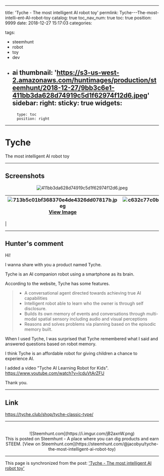 
---
title: 'Tyche - The most intelligent AI robot toy'
permlink: Tyche---The-most-intelli-ent-AI-robot-toy
catalog: true
toc_nav_num: true
toc: true
position: 9999
date: 2018-12-27 15:17:03
categories:

tags:
- steemhunt
- robot
- toy
- dev
- ai
thumbnail: 'https://s3-us-west-2.amazonaws.com/huntimages/production/steemhunt/2018-12-27/9bb3c6e1-411bb3da628d74919c5d1f62974f12d6.jpeg'
sidebar:
    right:
        sticky: true
widgets:
    -
        type: toc
        position: right
---


# Tyche
The most intelligent AI robot toy

---
## Screenshots
<center><img alt="411bb3da628d74919c5d1f62974f12d6.jpeg" src="https://s3-us-west-2.amazonaws.com/huntimages/production/steemhunt/2018-12-27/9bb3c6e1-411bb3da628d74919c5d1f62974f12d6.jpeg"/></center>

| <center><img alt="713b5c01bf368370e4de4326dd07817b.jpeg" src="https://s3-us-west-2.amazonaws.com/huntimages/production/steemhunt/2018-12-27/ed27d86c-713b5c01bf368370e4de4326dd07817b.jpeg"/><br><a href="https://s3-us-west-2.amazonaws.com/huntimages/production/steemhunt/2018-12-27/ed27d86c-713b5c01bf368370e4de4326dd07817b.jpeg">View Image</a></center> | <center><img alt="c632c77c0bc2cd7c2b2ecb4e30a11d75.jpeg" src="https://s3-us-west-2.amazonaws.com/huntimages/production/steemhunt/2018-12-27/288b3cd1-c632c77c0bc2cd7c2b2ecb4e30a11d75.jpeg"/><br><a href="https://s3-us-west-2.amazonaws.com/huntimages/production/steemhunt/2018-12-27/288b3cd1-c632c77c0bc2cd7c2b2ecb4e30a11d75.jpeg">View Image</a></center> |
| - | - |
|

---
## Hunter's comment
Hi!

I wanna share with you a product named Tyche.

Tyche is an AI companion robot using a smartphone as its brain.

According to the website, Tyche has some features.

> * A conversational agent directed towards achieving true AI capabilities
> * Intelligent robot able to learn who the owner is through self disclosure.
> * Builds its own memory of events and conversations through multi-modal spatial sensory including audio and visual perceptions
> * Reasons and solves problems via planning based on the episodic memory built.

When I used Tyche, I was surprised that Tyche remembered what I said and answered questions based on robot memory.

I think Tyche is an affordable robot for giving children a chance to experience AI.


I added a video "Tyche AI Learning Robot for Kids".
https://www.youtube.com/watch?v=IcduVtArZFU

Thank you.

---
## Link
https://tyche.club/shop/tyche-classic-type/

---
<center><br/>![Steemhunt.com](https://i.imgur.com/jB2axnW.png)<br/>
This is posted on Steemhunt - A place where you can dig products and earn STEEM.
[View on Steemhunt.com](https://steemhunt.com/@jacobyu/tyche-the-most-intelligent-ai-robot-toy)
</center>

- - -

This page is synchronized from the post: ['Tyche - The most intelligent AI robot toy'](https://steempeak.com/@jacobyu/tyche-the-most-intelligent-ai-robot-toy)
